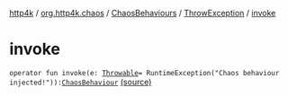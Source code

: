 [http4k](../../../index.md) / [org.http4k.chaos](../../index.md) / [ChaosBehaviours](../index.md) / [ThrowException](index.md) / [invoke](./invoke.md)

# invoke

`operator fun invoke(e: `[`Throwable`](https://kotlinlang.org/api/latest/jvm/stdlib/kotlin/-throwable/index.html)` = RuntimeException("Chaos behaviour injected!")): `[`ChaosBehaviour`](../../-chaos-behaviour.md) [(source)](https://github.com/http4k/http4k/blob/master/http4k-testing-chaos/src/main/kotlin/org/http4k/chaos/ChaosBehaviours.kt#L65)